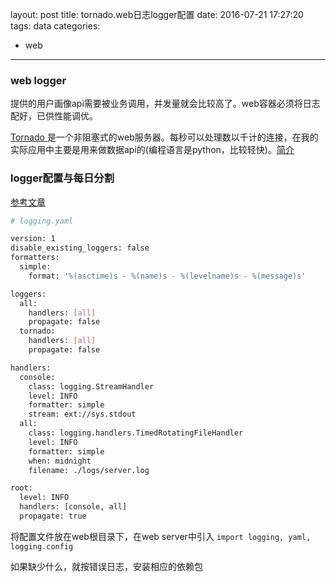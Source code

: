 layout: post
title: tornado.web日志logger配置
date: 2016-07-21 17:27:20
tags: data
categories:
  - web
---

### web logger

提供的用户画像api需要被业务调用，并发量就会比较高了。web容器必须将日志配好，已供性能调优。

<!--more-->

[Tornado ](http://old.sebug.net/paper/books/tornado/#_10) 是一个非阻塞式的web服务器。每秒可以处理数以千计的连接，在我的实际应用中主要是用来做数据api的(编程语言是python，比较轻快)。[简介](http://www.tornadoweb.org/en/stable/web.html)

### logger配置与每日分割

[参考文章](http://guoze.me/2015/01/31/tornado-log-perday/)

```bash
# logging.yaml

version: 1
disable_existing_loggers: false
formatters:
  simple:
    format: '%(asctime)s - %(name)s - %(levelname)s - %(message)s'

loggers:
  all:
    handlers: [all]
    propagate: false
  tornado:
    handlers: [all]
    propagate: false

handlers:
  console:
    class: logging.StreamHandler
    level: INFO
    formatter: simple
    stream: ext://sys.stdout
  all:
    class: logging.handlers.TimedRotatingFileHandler
    level: INFO
    formatter: simple
    when: midnight
    filename: ./logs/server.log

root:
  level: INFO
  handlers: [console, all]
  propagate: true
```
将配置文件放在web根目录下，在web server中引入 `import logging, yaml, logging.config`

如果缺少什么，就按错误日志，安装相应的依赖包